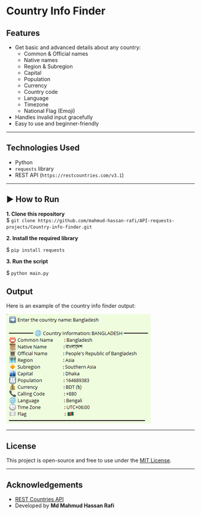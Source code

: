 # Country Info Finder
## Features

- Get basic and advanced details about any country:
  - Common & Official names
  - Native names
  - Region & Subregion
  - Capital
  - Population
  - Currency
  - Country code
  - Language
  - Timezone
  - National Flag (Emoji)
- Handles invalid input gracefully
- Easy to use and beginner-friendly

---

## Technologies Used

- Python
- `requests` library
- REST API (`https://restcountries.com/v3.1`)

---

## ▶️ How to Run

**1. Clone this repository**  
$ `git clone https://github.com/mahmud-hassan-rafi/API-requests-projects/Country-info-finder.git`


**2. Install the required library**

$ `pip install requests` 

**3. Run the script**

$ `python main.py`

## Output

Here is an example of the country info finder output:

![Output](Images/output.PNG)


---

## License

This project is open-source and free to use under the [MIT License](LICENSE).

---

## Acknowledgements

- [REST Countries API](https://restcountries.com/)
- Developed by **Md Mahmud Hassan Rafi**



